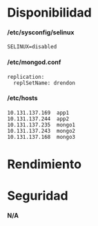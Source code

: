 # Disponibilidad

#### /etc/sysconfig/selinux
    SELINUX=disabled

#### /etc/mongod.conf
    replication:
      replSetName: drendon

#### /etc/hosts
    10.131.137.169  app1
    10.131.137.244  app2
    10.131.137.235  mongo1
    10.131.137.243  mongo2
    10.131.137.168  mongo3

# Rendimiento

# Seguridad
#### N/A
